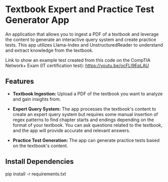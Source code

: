 # Textbook Expert and Practice Test Generator App

An application that allows you to ingest a PDF of a textbook and leverage the content to generate an interactive query system and create practice tests. This app utilizes Llama-Index and UnstructuredReader to understand and extract knowledge from the textbook.

Link to show an example test created from this code on the CompTIA Network+ Exam (IT certification test): https://youtu.be/ocFLl9EpLAU

## Features

- **Textbook Ingestion:** Upload a PDF of the textbook you want to analyze and gain insights from.

- **Expert Query System:** The app processes the textbook's content to create an expert query system but requires some manual insertion of regex patterns to find chapter starts and endings depending on the format of your textbook. You can ask questions related to the textbook, and the app will provide accurate and relevant answers.

- **Practice Test Generation:** The app can generate practice tests based on the textbook's content.


## Install Dependencies

pip install -r requirements.txt
